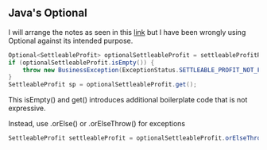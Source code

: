 ## Java's Optional
I will arrange the notes as seen in this [link](https://homoefficio.github.io/2019/10/03/Java-Optional-%EB%B0%94%EB%A5%B4%EA%B2%8C-%EC%93%B0%EA%B8%B0/)
but I have been wrongly using Optional against its intended purpose.

```java
Optional<SettleableProfit> optionalSettleableProfit = settleableProfitRepository.findByUser(user);
if (optionalSettleableProfit.isEmpty()) {
    throw new BusinessException(ExceptionStatus.SETTLEABLE_PROFIT_NOT_FOUND);
}
SettleableProfit sp = optionalSettleableProfit.get();
```

This isEmpty() and get() introduces additional boilerplate code that is not expressive.

Instead, use .orElse() or .orElseThrow() for exceptions
```java
SettleableProfit settleableProfit = optionalSettleableProfit.orElseThrow(() -> new BusinessException(ExceptionStatus.SETTLEABLE_PROFIT_NOT_FOUND));
```

